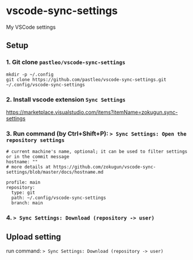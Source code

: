 # vscode-sync-settings
My VSCode settings

## Setup

### 1. Git clone `pastleo/vscode-sync-settings`

```
mkdir -p ~/.config
git clone https://github.com/pastleo/vscode-sync-settings.git ~/.config/vscode-sync-settings
```

### 2. Install vscode extension `Sync Settings`

https://marketplace.visualstudio.com/items?itemName=zokugun.sync-settings

### 3. Run command (by Ctrl+Shift+P): `> Sync Settings: Open the repository settings`

```
# current machine's name, optional; it can be used to filter settings or in the commit message
hostname: ""
# more details at https://github.com/zokugun/vscode-sync-settings/blob/master/docs/hostname.md

profile: main
repository:
  type: git
  path: ~/.config/vscode-sync-settings
  branch: main
```

### 4. `> Sync Settings: Download (repository -> user)`

## Upload setting

run command: `> Sync Settings: Download (repository -> user)`